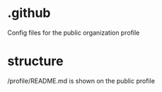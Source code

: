# .github
Config files for the public organization profile

# structure
/profile/README.md is shown on the public profile

